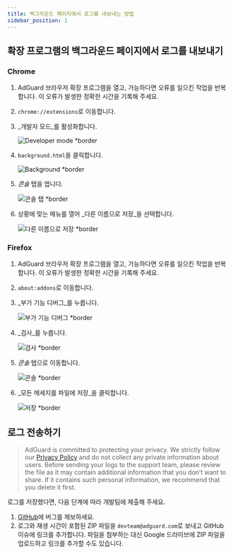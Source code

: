 ```yaml
---
title: 백그라운드 페이지에서 로그를 내보내는 방법
sidebar_position: 1
---
```


## 확장 프로그램의 백그라운드 페이지에서 로그를 내보내기

### Chrome

1. AdGuard 브라우저 확장 프로그램을 열고, 가능하다면 오류를 일으킨 작업을 반복합니다. 이 오류가 발생한 정확한 시간을 기록해 주세요.

2. `chrome://extensions`로 이동합니다.

3. _개발자 모드_를 활성화합니다.

   ![Developer mode \*border](https://cdn.adguardvpn.com/content/kb/ad_blocker/browser_extension/developer_mode1.png)

4. `background.html`을 클릭합니다.

   ![Background \*border](https://cdn.adguardvpn.com/content/kb/ad_blocker/browser_extension/background1.png)

5. _콘솔_ 탭을 엽니다.

   ![콘솔 탭 \*border](https://cdn.adguardvpn.com/content/kb/vpn/browser_extension/console.png)

6. 상황에 맞는 메뉴를 열어 _다른 이름으로 저장_을 선택합니다.

   ![다른 이름으로 저장 \*border](https://cdn.adguardvpn.com/content/kb/vpn/browser_extension/save.png)

### Firefox

1. AdGuard 브라우저 확장 프로그램을 열고, 가능하다면 오류를 일으킨 작업을 반복합니다. 이 오류가 발생한 정확한 시간을 기록해 주세요.

2. `about:addons`로 이동합니다.

3. _부가 기능 디버그_를 누릅니다.

   ![부가 기능 디버그 \*border](https://cdn.adguardvpn.com/content/kb/vpn/browser_extension/add-ons.png)

4. _검사_를 누릅니다.

   ![검사 \*border](https://cdn.adguardvpn.com/content/kb/vpn/browser_extension/inspect.png)

5. _콘솔_ 탭으로 이동합니다.

   ![콘솔 \*border](https://cdn.adguardvpn.com/content/kb/vpn/browser_extension/ff_console.png)

6. _모든 메세지를 파일에 저장_을 클릭합니다.

   ![저장 \*border](https://cdn.adguardvpn.com/content/kb/vpn/browser_extension/save-to-file.png)

## 로그 전송하기

> AdGuard is committed to protecting your privacy. We strictly follow our [Privacy Policy](https://adguard.com/en/privacy/browser-extension.html) and do not collect any private information about users. Before sending your logs to the support team, please review the file as it may contain additional information that you don’t want to share. If it contains such personal information, we recommend that you delete it first.

로그를 저장했다면, 다음 단계에 따라 개발팀에 제출해 주세요.

1. [GitHub](https://github.com/AdguardTeam/AdguardBrowserExtension/issues/new/choose)에 버그를 제보하세요.
2. 로그와 재생 시간이 포함된 ZIP 파일을 `devteam@adguard.com`로 보내고 GitHub 이슈에 링크를 추가합니다. 파일을 첨부하는 대신 Google 드라이브에 ZIP 파일을 업로드하고 링크를 추가할 수도 있습니다.
